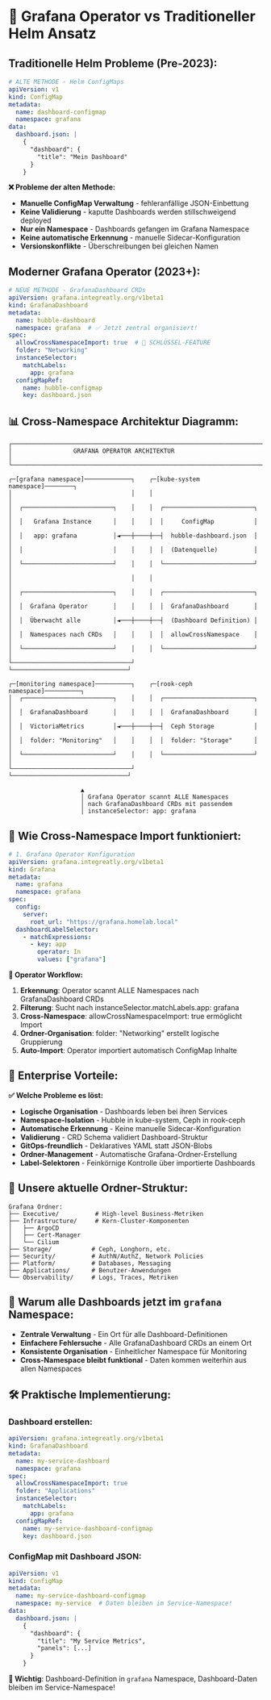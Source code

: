 # 🎯 Grafana Operator vs Traditioneller Helm Ansatz

## **Traditionelle Helm Probleme (Pre-2023):**

```yaml
# ALTE METHODE - Helm ConfigMaps
apiVersion: v1
kind: ConfigMap
metadata:
  name: dashboard-configmap
  namespace: grafana
data:
  dashboard.json: |
    {
      "dashboard": {
        "title": "Mein Dashboard"
      }
    }
```

**❌ Probleme der alten Methode:**
- **Manuelle ConfigMap Verwaltung** - fehleranfällige JSON-Einbettung
- **Keine Validierung** - kaputte Dashboards werden stillschweigend deployed
- **Nur ein Namespace** - Dashboards gefangen im Grafana Namespace
- **Keine automatische Erkennung** - manuelle Sidecar-Konfiguration
- **Versionskonflikte** - Überschreibungen bei gleichen Namen

## **Moderner Grafana Operator (2023+):**

```yaml
# NEUE METHODE - GrafanaDashboard CRDs
apiVersion: grafana.integreatly.org/v1beta1
kind: GrafanaDashboard
metadata:
  name: hubble-dashboard
  namespace: grafana  # ✅ Jetzt zentral organisiert!
spec:
  allowCrossNamespaceImport: true  # 🔑 SCHLÜSSEL-FEATURE
  folder: "Networking"
  instanceSelector:
    matchLabels:
      app: grafana
  configMapRef:
    name: hubble-configmap
    key: dashboard.json
```

## **📊 Cross-Namespace Architektur Diagramm:**

```
┌─────────────────────────────────────────────────────────────────────┐
│                 GRAFANA OPERATOR ARCHITEKTUR                        │
└─────────────────────────────────────────────────────────────────────┘

┌─[grafana namespace]─────────────┐    ┌─[kube-system namespace]────────┐
│                                 │    │                                │
│  ┌─────────────────────────┐    │    │  ┌─────────────────────────┐   │
│  │   Grafana Instance      │    │    │  │     ConfigMap           │   │
│  │   app: grafana          │◄───┼────┼──┤  hubble-dashboard.json  │   │
│  │                         │    │    │  │  (Datenquelle)          │   │
│  └─────────────────────────┘    │    │  └─────────────────────────┘   │
│                                 │    │                                │
│  ┌─────────────────────────┐    │    │  ┌─────────────────────────┐   │
│  │  Grafana Operator       │    │    │  │  GrafanaDashboard       │   │
│  │  Überwacht alle         │◄───┼────┼──┤  (Dashboard Definition) │   │
│  │  Namespaces nach CRDs   │    │    │  │  allowCrossNamespace    │   │
│  └─────────────────────────┘    │    │  └─────────────────────────┘   │
└─────────────────────────────────┘    └────────────────────────────────┘

┌─[monitoring namespace]──────────┐    ┌─[rook-ceph namespace]──────────┐
│  ┌─────────────────────────┐    │    │  ┌─────────────────────────┐   │
│  │  GrafanaDashboard       │    │    │  │  GrafanaDashboard       │   │
│  │  VictoriaMetrics        │◄───┼────┼──┤  Ceph Storage           │   │
│  │  folder: "Monitoring"   │    │    │  │  folder: "Storage"      │   │
│  └─────────────────────────┘    │    │  └─────────────────────────┘   │
└─────────────────────────────────┘    └────────────────────────────────┘

                    ▲
                    │ Grafana Operator scannt ALLE Namespaces
                    │ nach GrafanaDashboard CRDs mit passendem
                    │ instanceSelector: app: grafana
```

## **🔄 Wie Cross-Namespace Import funktioniert:**

```yaml
# 1. Grafana Operator Konfiguration
apiVersion: grafana.integreatly.org/v1beta1
kind: Grafana
metadata:
  name: grafana
  namespace: grafana
spec:
  config:
    server:
      root_url: "https://grafana.homelab.local"
  dashboardLabelSelector:
    - matchExpressions:
      - key: app
        operator: In
        values: ["grafana"]
```

**🎯 Operator Workflow:**
1. **Erkennung**: Operator scannt ALLE Namespaces nach GrafanaDashboard CRDs
2. **Filterung**: Sucht nach instanceSelector.matchLabels.app: grafana
3. **Cross-Namespace**: allowCrossNamespaceImport: true ermöglicht Import
4. **Ordner-Organisation**: folder: "Networking" erstellt logische Gruppierung
5. **Auto-Import**: Operator importiert automatisch ConfigMap Inhalte

## **🚀 Enterprise Vorteile:**

**✅ Welche Probleme es löst:**
- **Logische Organisation** - Dashboards leben bei ihren Services
- **Namespace-Isolation** - Hubble in kube-system, Ceph in rook-ceph
- **Automatische Erkennung** - Keine manuelle Sidecar-Konfiguration
- **Validierung** - CRD Schema validiert Dashboard-Struktur
- **GitOps-freundlich** - Deklaratives YAML statt JSON-Blobs
- **Ordner-Management** - Automatische Grafana-Ordner-Erstellung
- **Label-Selektoren** - Feinkörnige Kontrolle über importierte Dashboards

## **📁 Unsere aktuelle Ordner-Struktur:**

```
Grafana Ordner:
├── Executive/          # High-level Business-Metriken
├── Infrastructure/     # Kern-Cluster-Komponenten
│   ├── ArgoCD
│   ├── Cert-Manager
│   └── Cilium
├── Storage/           # Ceph, Longhorn, etc.
├── Security/          # AuthN/AuthZ, Network Policies
├── Platform/          # Databases, Messaging
├── Applications/      # Benutzer-Anwendungen
└── Observability/     # Logs, Traces, Metriken
```

## **🎯 Warum alle Dashboards jetzt im `grafana` Namespace:**

- **Zentrale Verwaltung** - Ein Ort für alle Dashboard-Definitionen
- **Einfachere Fehlersuche** - Alle GrafanaDashboard CRDs an einem Ort
- **Konsistente Organisation** - Einheitlicher Namespace für Monitoring
- **Cross-Namespace bleibt funktional** - Daten kommen weiterhin aus allen Namespaces

## **🛠️ Praktische Implementierung:**

### Dashboard erstellen:
```yaml
apiVersion: grafana.integreatly.org/v1beta1
kind: GrafanaDashboard
metadata:
  name: my-service-dashboard
  namespace: grafana
spec:
  allowCrossNamespaceImport: true
  folder: "Applications"
  instanceSelector:
    matchLabels:
      app: grafana
  configMapRef:
    name: my-service-dashboard-configmap
    key: dashboard.json
```

### ConfigMap mit Dashboard JSON:
```yaml
apiVersion: v1
kind: ConfigMap
metadata:
  name: my-service-dashboard-configmap
  namespace: my-service  # Daten bleiben im Service-Namespace!
data:
  dashboard.json: |
    {
      "dashboard": {
        "title": "My Service Metrics",
        "panels": [...]
      }
    }
```

**🔑 Wichtig**: Dashboard-Definition in `grafana` Namespace, Dashboard-Daten bleiben im Service-Namespace!
